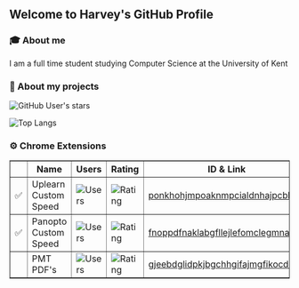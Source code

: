 ## Welcome to Harvey's GitHub Profile

### 🎓 About me

 I am a full time student studying Computer Science at the University of Kent


### 📂 About my projects  
![GitHub User's stars](https://img.shields.io/github/stars/harvey?style=flat&label=%E2%AD%90&color=yellow)

![Top Langs](https://github-readme-stats.vercel.app/api/top-langs/?username=harvey&layout=compact&theme=dark)




### ⚙️ Chrome Extensions
   
<table border=1>
    <thead>
        <tr style="text-weight: bold">
            <th></th>
            <th>Name</th>
            <th>Users</th>
            <th>Rating</th>
            <th>ID & Link</th>
        </tr>
    </thead>
    <tbody>
        <tr>
            <td>✅</td>
            <td>Uplearn Custom Speed</td>
            <td><img src="https://img.shields.io/chrome-web-store/users/ponkhohjmpoaknmpcialdnhajpcblkkg?label=%20" alt="Users"></td>
            <td><img src="https://img.shields.io/chrome-web-store/stars/ponkhohjmpoaknmpcialdnhajpcblkkg?label=%20" alt="Rating"></td>
            <td><a href="https://chromewebstore.google.com/detail/uplearn-auto-quality/ponkhohjmpoaknmpcialdnhajpcblkkg">ponkhohjmpoaknmpcialdnhajpcblkkg</a></td>
        </tr>
     <tr>
            <td>✅</td>
            <td>Panopto Custom Speed</td>
            <td><img src="https://img.shields.io/chrome-web-store/users/fnoppdfnaklabgfllejlefomclegmnam?label=%20" alt="Users"></td>
            <td><img src="https://img.shields.io/chrome-web-store/stars/fnoppdfnaklabgfllejlefomclegmnam?label=%20" alt="Rating"></td>
            <td><a href="https://chromewebstore.google.com/detail/panopto-custom-speed/fnoppdfnaklabgfllejlefomclegmnam">fnoppdfnaklabgfllejlefomclegmnam</a></td>
        </tr>
        <tr>
            <td></td>
            <td>PMT PDF's</td>
            <td><img src="https://img.shields.io/chrome-web-store/users/gjeebdglidpkjbgchhgifajmgfikocdi?label=%20" alt="Users"></td>
            <td><img src="https://img.shields.io/chrome-web-store/stars/gjeebdglidpkjbgchhgifajmgfikocdi?label=%20" alt="Rating"></td>
            <td><a href="https://chromewebstore.google.com/detail/pmt-pdfs/gjeebdglidpkjbgchhgifajmgfikocdi">gjeebdglidpkjbgchhgifajmgfikocdi</a></td>
        </tr>
      </tbody>
</table>

